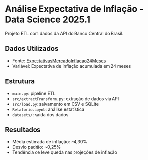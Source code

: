 # Análise Expectativa de Inflação - Data Science 2025.1

Projeto ETL com dados da API do Banco Central do Brasil.

## Dados Utilizados
- Fonte: [ExpectativasMercadoInflacao24Meses](https://olinda.bcb.gov.br/olinda/servico/Expectativas/versao/v1/aplicacao)
- Variável: Expectativa de inflação acumulada em 24 meses

## Estrutura
- `main.py`: pipeline ETL
- `src/extractTransform.py`: extração de dados via API
- `src/load.py`: salvamento em CSV e SQLite
- `Relatorio.ipynb`: análise estatística
- `datasets/`: saída dos dados

## Resultados
- Média estimada de inflação: ~4,30%
- Desvio padrão: ~0,25%
- Tendência de leve queda nas projeções de inflação
